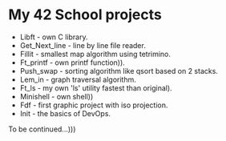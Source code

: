 # My 42 School projects


 - Libft - own C library.
 - Get_Next_line - line by line file reader.
 - Fillit - smallest map algorithm using tetrimino.
 - Ft_printf - own printf function)).
 - Push_swap - sorting algorithm like qsort based on 2 stacks.
 - Lem_in - graph traversal algorithm.
 - Ft_ls - my own 'ls' utility fastest than original).
 - Minishell - own shell))
 - Fdf - first graphic project with iso projection.
 - Init - the basics of DevOps.


To be continued...)))
